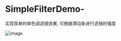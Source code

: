 # SimpleFilterDemo-
实现简单的单色调滤镜效果, 可根据滑动条进行滤镜的强度

![image](https://github.com/Kimsswift/SimpleFilterDemo-/blob/master/ColorMonochromeDemo/sa1.gif)
